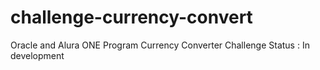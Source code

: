 # challenge-currency-convert
Oracle and Alura ONE Program Currency Converter Challenge
Status : In development
